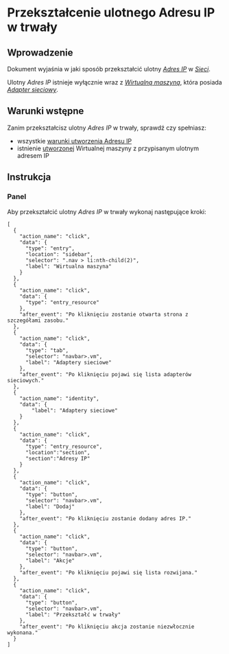 # Przekształcenie ulotnego Adresu IP w trwały

## Wprowadzenie

Dokument wyjaśnia w jaki sposób przekształcić ulotny *[Adres IP](/resource/networking/ip-address.md)* w *[Sieci](/resource/networking/network.md)*.

Ulotny *Adres IP* istnieje wyłącznie wraz z *[Wirtualną maszyną](/resource/compute/virtual-machine.md)*, która posiada *[Adapter sieciowy](/resource/networking/network-adapter.md)*.

## Warunki wstępne

Zanim przekształcisz ulotny *Adres IP* w trwały, sprawdź czy spełniasz:

* wszystkie [warunki utworzenia Adresu IP](/resource/networking/ip-address.md#utworzenie)
* istnienie [utworzonej]() Wirtualnej maszyny z przypisanym ulotnym adresem IP

## Instrukcja

### Panel

Aby przekształcić ulotny *Adres IP* w trwały wykonaj następujące kroki:

```guide
[
  {
    "action_name": "click",
    "data": {
      "type": "entry",
      "location": "sidebar",
      "selector": ".nav > li:nth-child(2)",
      "label": "Wirtualna maszyna"
    }
  },
  {
    "action_name": "click",
    "data": {
      "type": "entry_resource"
    },
    "after_event": "Po kliknięciu zostanie otwarta strona z szczegółami zasobu."
  },
  {
    "action_name": "click",
    "data": {
      "type": "tab",
      "selector": "navbar>.vm",
      "label": "Adaptery sieciowe"
    },
    "after_event": "Po kliknięciu pojawi się lista adapterów sieciowych."
  },
  {
    "action_name": "identity",
    "data": {
        "label": "Adaptery sieciowe"
    }
  },
  {
    "action_name": "click",
    "data": {
      "type": "entry_resource",
      "location":"section",
      "section":"Adresy IP"
    }
  },
  {
    "action_name": "click",
    "data": {
      "type": "button",
      "selector": "navbar>.vm",
      "label": "Dodaj"
    },
    "after_event": "Po kliknięciu zostanie dodany adres IP."
  },
  {
    "action_name": "click",
    "data": {
      "type": "button",
      "selector": "navbar>.vm",
      "label": "Akcje"
    },
    "after_event": "Po kliknięciu pojawi się lista rozwijana."
  },
  {
    "action_name": "click",
    "data": {
      "type": "button",
      "selector": "navbar>.vm",
      "label": "Przekształć w trwały"
    },
    "after_event": "Po kliknięciu akcja zostanie niezwłocznie wykonana."
  }
]
```
 
<!-- https://github.com/hyperonecom/h1-cli/issues/180 -->